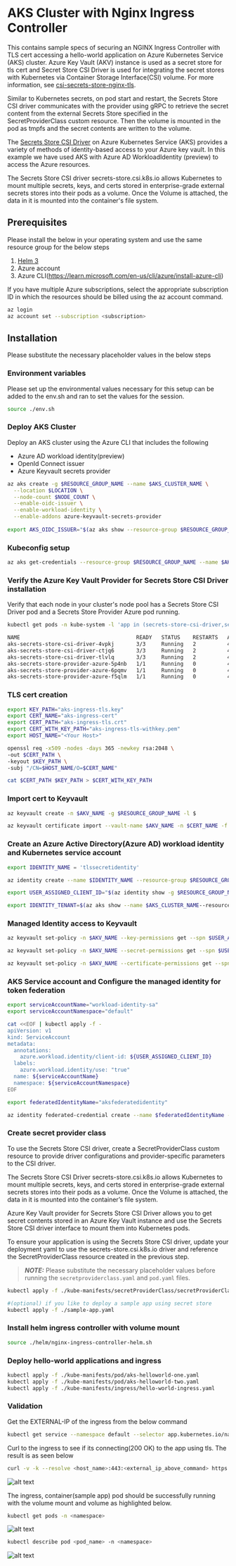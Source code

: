 # AKS Cluster with Nginx Ingress Controller

This contains sample specs of securing an NGINX Ingress Controller with TLS cert accessing a hello-world application on Azure Kubernetes Service (AKS) cluster. 
Azure Key Vault (AKV) instance is used as a secret store for tls cert and Secret Store CSI Driver is used for integrating the secret stores with Kubernetes via Container Storage Interface(CSI) volume. For more information, see [csi-secrets-store-nginx-tls]([csi-secrets-store-nginx-tls](https://learn.microsoft.com/en-us/azure/aks/csi-secrets-store-nginx-tls)).

Similar to Kubernetes secrets, on pod start and restart, the Secrets Store CSI driver communicates with the provider using gRPC to retrieve the secret content from the external Secrets Store specified in the SecretProviderClass custom resource. Then the volume is mounted in the pod as tmpfs and the secret contents are written to the volume.

The [Secrets Store CSI Driver](https://secrets-store-csi-driver.sigs.k8s.io/concepts.html) on Azure Kubernetes Service (AKS) provides a variety of methods of identity-based access to your Azure key vault. In this example we have used AKS with Azure AD WorkloadIdentity (preview) to access the Azure resources.

The Secrets Store CSI driver secrets-store.csi.k8s.io allows Kubernetes to mount multiple secrets, keys, and certs stored in enterprise-grade external secrets stores into their pods as a volume. Once the Volume is attached, the data in it is mounted into the container's file system.

## Prerequisites 

Please install the below in your operating system and use the same resource group for the below steps

1. [Helm 3](https://helm.sh/docs/intro/install/) 
2. Azure account
3. Azure CLI(https://learn.microsoft.com/en-us/cli/azure/install-azure-cli)

If you have multiple Azure subscriptions, select the appropriate subscription ID in which the resources should be billed using the az account command.

```bash
az login 
az account set --subscription <subscription>
```

## Installation 

Please substitute the necessary placeholder values in the below steps

### Environment variables

Please set up the environmental values necessary for this setup can be added to the env.sh and ran to set the values for the session.

```bash
source ./env.sh
```

### Deploy AKS Cluster 

Deploy an AKS cluster using the Azure CLI that includes the following
 * Azure AD workload identity(preview)
 * OpenId Connect issuer
 * Azure Keyvault secrets provider
 
```bash 
az aks create -g $RESOURCE_GROUP_NAME --name $AKS_CLUSTER_NAME \
  --location $LOCATION \
  --node-count $NODE_COUNT \
  --enable-oidc-issuer \
  --enable-workload-identity \
  --enable-addons azure-keyvault-secrets-provider
 
export AKS_OIDC_ISSUER="$(az aks show --resource-group $RESOURCE_GROUP_NAME --name $AKS_CLUSTER_NAME --query "oidcIssuerProfile.issuerUrl" -o tsv)"
```

### Kubeconfig setup 

```bash
az aks get-credentials --resource-group $RESOURCE_GROUP_NAME --name $AKS_CLUSTER_NAME --file ~/.kube_config
```

### Verify the Azure Key Vault Provider for Secrets Store CSI Driver installation

Verify that each node in your cluster's node pool has a Secrets Store CSI Driver pod and a Secrets Store Provider Azure pod running.

```bash
kubectl get pods -n kube-system -l 'app in (secrets-store-csi-driver,secrets-store-provider-azure)'

NAME                                     READY   STATUS    RESTARTS   AGE
aks-secrets-store-csi-driver-4vpkj       3/3     Running   2          4m25s
aks-secrets-store-csi-driver-ctjq6       3/3     Running   2          4m21s
aks-secrets-store-csi-driver-tlvlq       3/3     Running   2          4m24s
aks-secrets-store-provider-azure-5p4nb   1/1     Running   0          4m21s
aks-secrets-store-provider-azure-6pqmv   1/1     Running   0          4m24s
aks-secrets-store-provider-azure-f5qlm   1/1     Running   0          4m25s
```

### TLS cert creation 

```bash
export KEY_PATH="aks-ingress-tls.key"
export CERT_NAME="aks-ingress-cert"
export CERT_PATH="aks-ingress-tls.crt"
export CERT_WITH_KEY_PATH="aks-ingress-tls-withkey.pem"
export HOST_NAME="<Your Host>"

openssl req -x509 -nodes -days 365 -newkey rsa:2048 \    
-out $CERT_PATH \    
-keyout $KEY_PATH \    
-subj "/CN=$HOST_NAME/O=$CERT_NAME"

cat $CERT_PATH $KEY_PATH > $CERT_WITH_KEY_PATH
```

### Import cert to Keyvault 

```bash
az keyvault create -n $AKV_NAME -g $RESOURCE_GROUP_NAME -l $

az keyvault certificate import --vault-name $AKV_NAME -n $CERT_NAME -f $CERT_WITH_KEY_PATH
```

### Create an Azure Active Directory(Azure AD) workload identity and Kubernetes service account 

```bash
export IDENTITY_NAME = 'tlssecretidentity'

az identity create --name $IDENTITY_NAME --resource-group $RESOURCE_GROUP_NAME

export USER_ASSIGNED_CLIENT_ID="$(az identity show -g $RESOURCE_GROUP_NAME --name $IDENTITY_NAME  --query 'clientId' -o tsv)"

export IDENTITY_TENANT=$(az aks show --name $AKS_CLUSTER_NAME--resource-group $RESOURCE_GROUP_NAME --query aadProfile.tenantId -o tsv)
```

### Managed Identity access to Keyvault  

```bash
az keyvault set-policy -n $AKV_NAME --key-permissions get --spn $USER_ASSIGNED_CLIENT_ID

az keyvault set-policy -n $AKV_NAME --secret-permissions get --spn $USER_ASSIGNED_CLIENT_ID

az keyvault set-policy -n $AKV_NAME --certificate-permissions get --spn $USER_ASSIGNED_CLIENT_ID
```

### AKS Service account and Configure the managed identity for token federation

```bash
export serviceAccountName="workload-identity-sa"
export serviceAccountNamespace="default"

cat <<EOF | kubectl apply -f -
apiVersion: v1
kind: ServiceAccount
metadata:
  annotations:
    azure.workload.identity/client-id: ${USER_ASSIGNED_CLIENT_ID}
  labels:
    azure.workload.identity/use: "true"
  name: ${serviceAccountName}
  namespace: ${serviceAccountNamespace}
EOF

export federatedIdentityName="aksfederatedidentity"

az identity federated-credential create --name $federatedIdentityName --identity-name <identity_name>  --resource-group <resource_group_of_aks> --issuer ${AKS_OIDC_ISSUER} --subject system:serviceaccount:${serviceAccountNamespace}:${serviceAccountName}
```
### Create secret provider class

To use the Secrets Store CSI driver, create a SecretProviderClass custom resource to provide driver configurations and provider-specific parameters to the CSI driver.

The Secrets Store CSI Driver secrets-store.csi.k8s.io allows Kubernetes to mount multiple secrets, keys, and certs stored in enterprise-grade external secrets stores into their pods as a volume. Once the Volume is attached, the data in it is mounted into the container’s file system.

Azure Key Vault provider for Secrets Store CSI Driver allows you to get secret contents stored in an Azure Key Vault instance and use the Secrets Store CSI driver interface to mount them into Kubernetes pods.

To ensure your application is using the Secrets Store CSI driver, update your deployment yaml to use the secrets-store.csi.k8s.io driver and reference the SecretProviderClass resource created in the previous step.

> **_NOTE:_** Please substitute the necessary placeholder values before running the `secretproviderclass.yaml` and `pod.yaml` files.

```bash
kubectl apply -f ./kube-manifests/secretProviderClass/secretProviderClass.yaml

#(optional) if you like to deploy a sample app using secret store
kubectl apply -f ./sample-app.yaml
```

### Install helm ingress controller with volume mount 

```bash
source ./helm/nginx-ingress-controller-helm.sh
```

### Deploy hello-world applications and ingress

```bash
kubectl apply -f ./kube-manifests/pod/aks-helloworld-one.yaml
kubectl apply -f ./kube-manifests/pod/aks-helloworld-two.yaml
kubectl apply -f ./kube-manifests/ingress/hello-world-ingress.yaml
```

### Validation 

Get the EXTERNAL-IP of the ingress from the below command

```bash
kubectl get service --namespace default --selector app.kubernetes.io/name=ingress-nginx
```

Curl to the ingress to see if its connecting(200 OK) to the app using tls. The result is as seen below

```bash
curl -v -k --resolve <host_name>:443:<external_ip_above_command> https://<host_name>
```

![alt text](./img/nginx-ingress.png)

The ingress, container(sample app) pod should be successfully running with the volume mount and volume as highlighted below.

```bash
kubectl get pods -n <namespace>
```

![alt text](./img/pods.png)

```bash
kubectl describe pod <pod_name> -n <namespace>
```

![alt text](./img/pod.png)